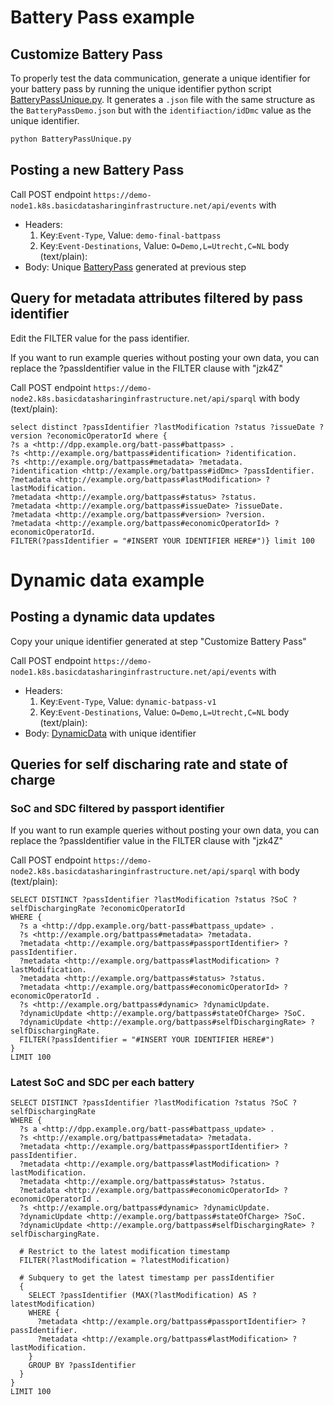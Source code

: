 # Battery Pass example

## Customize Battery Pass
To properly test the data communication, generate a unique identifier for your battery pass by running the unique identifier python script [BatteryPassUnique.py](./BatteryPassUnique.py). It generates a `.json` file with the same structure as the `BatteryPassDemo.json` but with the `identifiaction/idDmc` value as the unique identifier.
```bash
python BatteryPassUnique.py
```

## Posting a new Battery Pass

Call POST endpoint `https://demo-node1.k8s.basicdatasharinginfrastructure.net/api/events` with 
- Headers: 
    1. Key:`Event-Type`, Value: `demo-final-battpass`
    2. Key:`Event-Destinations`, Value: `O=Demo,L=Utrecht,C=NL` body (text/plain):
- Body: Unique [BatteryPass](./BatteryPassDemo.json) generated at previous step

## Query for metadata attributes filtered by pass identifier 
Edit the FILTER value for the pass identifier.

If you want to run example queries without posting your own data, you can replace the ?passIdentifier value in the FILTER clause with "jzk4Z"

Call POST endpoint `https://demo-node2.k8s.basicdatasharinginfrastructure.net/api/sparql` with body (text/plain):

```
select distinct ?passIdentifier ?lastModification ?status ?issueDate ?version ?economicOperatorId where { 
?s a <http://dpp.example.org/batt-pass#battpass> .
?s <http://example.org/battpass#identification> ?identification. 
?s <http://example.org/battpass#metadata> ?metadata. 
?identification <http://example.org/battpass#idDmc> ?passIdentifier. 
?metadata <http://example.org/battpass#lastModification> ?lastModification. 
?metadata <http://example.org/battpass#status> ?status.
?metadata <http://example.org/battpass#issueDate> ?issueDate.
?metadata <http://example.org/battpass#version> ?version.
?metadata <http://example.org/battpass#economicOperatorId> ?economicOperatorId.
FILTER(?passIdentifier = "#INSERT YOUR IDENTIFIER HERE#")} limit 100
```

# Dynamic data example

## Posting a dynamic data updates

Copy your unique identifier generated at step "Customize Battery Pass"

Call POST endpoint `https://demo-node1.k8s.basicdatasharinginfrastructure.net/api/events` with 
- Headers: 
    1. Key:`Event-Type`, Value: `dynamic-batpass-v1`
    2. Key:`Event-Destinations`, Value: `O=Demo,L=Utrecht,C=NL` body (text/plain):
- Body: [DynamicData](./DynamicData.json) with unique identifier

## Queries for self discharing rate and state of charge

### SoC and SDC filtered by passport identifier
If you want to run example queries without posting your own data, you can replace the ?passIdentifier value in the FILTER clause with "jzk4Z"

Call POST endpoint `https://demo-node2.k8s.basicdatasharinginfrastructure.net/api/sparql` with body (text/plain):

```
SELECT DISTINCT ?passIdentifier ?lastModification ?status ?SoC ?selfDischargingRate ?economicOperatorId
WHERE {
  ?s a <http://dpp.example.org/batt-pass#battpass_update> .
  ?s <http://example.org/battpass#metadata> ?metadata.
  ?metadata <http://example.org/battpass#passportIdentifier> ?passIdentifier.
  ?metadata <http://example.org/battpass#lastModification> ?lastModification.
  ?metadata <http://example.org/battpass#status> ?status.
  ?metadata <http://example.org/battpass#economicOperatorId> ?economicOperatorId .
  ?s <http://example.org/battpass#dynamic> ?dynamicUpdate.
  ?dynamicUpdate <http://example.org/battpass#stateOfCharge> ?SoC.
  ?dynamicUpdate <http://example.org/battpass#selfDischargingRate> ?selfDischargingRate.
  FILTER(?passIdentifier = "#INSERT YOUR IDENTIFIER HERE#")
}
LIMIT 100

```

### Latest SoC and SDC per each battery
```
SELECT DISTINCT ?passIdentifier ?lastModification ?status ?SoC ?selfDischargingRate
WHERE {
  ?s a <http://dpp.example.org/batt-pass#battpass_update> .
  ?s <http://example.org/battpass#metadata> ?metadata.
  ?metadata <http://example.org/battpass#passportIdentifier> ?passIdentifier.
  ?metadata <http://example.org/battpass#lastModification> ?lastModification.
  ?metadata <http://example.org/battpass#status> ?status.
  ?metadata <http://example.org/battpass#economicOperatorId> ?economicOperatorId .
  ?s <http://example.org/battpass#dynamic> ?dynamicUpdate.
  ?dynamicUpdate <http://example.org/battpass#stateOfCharge> ?SoC.
  ?dynamicUpdate <http://example.org/battpass#selfDischargingRate> ?selfDischargingRate.

  # Restrict to the latest modification timestamp
  FILTER(?lastModification = ?latestModification)
  
  # Subquery to get the latest timestamp per passIdentifier
  {
    SELECT ?passIdentifier (MAX(?lastModification) AS ?latestModification)
    WHERE {
      ?metadata <http://example.org/battpass#passportIdentifier> ?passIdentifier.
      ?metadata <http://example.org/battpass#lastModification> ?lastModification.
    }
    GROUP BY ?passIdentifier
  }
}
LIMIT 100

```
